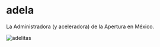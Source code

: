 adela
=====

La Administradora (y aceleradora) de la Apertura en México.

![adelitas](http://culturacolectiva.com/wp-content/uploads/2013/10/adelitas.gif)
